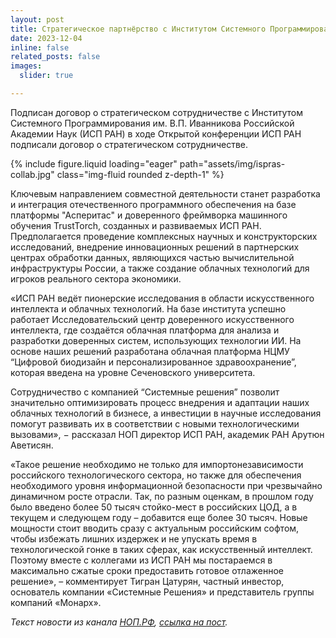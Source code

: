 ```yaml
---
layout: post
title: Стратегическое партнёрство с Институтом Системного Программирования им. В.П. Иванникова Российской Академии Наук (ИСП РАН).
date: 2023-12-04
inline: false
related_posts: false
images:
  slider: true

---
```


Подписан договор о стратегическом сотрудничестве с Институтом Системного Программирования им. В.П. Иванникова Российской Академии Наук (ИСП РАН) в ходе Открытой конференции ИСП РАН подписали договор о стратегическом сотрудничестве. 

<swiper-container keyboard="true" navigation="true" pagination="true" pagination-clickable="true" pagination-dynamic-bullets="true" rewind="true">
  <swiper-slide>{% include figure.liquid loading="eager" path="assets/img/ispras-collab.jpg" class="img-fluid rounded z-depth-1" %}</swiper-slide>
</swiper-container>

Ключевым направлением совместной деятельности станет разработка и интеграция отечественного программного обеспечения на базе платформы "Асперитас" и доверенного фреймворка машинного обучения TrustTorch, созданных и развиваемых ИСП РАН. Предполагается проведение комплексных научных и конструкторских исследований, внедрение инновационных решений в партнерских центрах обработки данных, являющихся частью вычислительной инфраструктуры России, а также создание облачных технологий для игроков реального сектора экономики. 

«ИСП РАН ведёт пионерские исследования в области искусственного интеллекта и облачных технологий. На базе института успешно работает Исследовательский центр доверенного искусственного интеллекта, где создаётся облачная платформа для анализа и разработки доверенных систем, использующих технологии ИИ. На основе наших решений разработана облачная платформа НЦМУ “Цифровой биодизайн и персонализированное здравоохранение”, которая введена на уровне Сеченовского университета.

Сотрудничество с компанией “Системные решения” позволит значительно оптимизировать процесс внедрения и адаптации наших облачных технологий в бизнесе, а инвестиции в научные исследования помогут развивать их в соответствии с новыми технологическими вызовами», − рассказал НОП директор ИСП РАН, академик РАН Арутюн Аветисян. 

«Такое решение необходимо не только для импортонезависимости российского технологического сектора, но также для обеспечения необходимого уровня информационной безопасности при чрезвычайно динамичном росте отрасли. Так, по разным оценкам, в прошлом году было введено более 50 тысяч стойко-мест в российских ЦОД, а в текущем и следующем году – добавится еще более 30 тысяч. Новые мощности стоит вводить сразу с актуальным российским софтом, чтобы избежать лишних издержек и не упускать время в технологической гонке в таких сферах, как искусственный интеллект. Поэтому вместе с коллегами из ИСП РАН мы постараемся в максимально сжатые сроки предоставить готовое отлаженное решение», – комментирует Тигран Цатурян, частный инвестор, основатель компании «Системные Решения» и представитель группы компаний «Монарх». 

<i>
Текст новости из канала <a href="https://t.me/scienpolicy">НОП.РФ</a>, <a href="https://t.me/scienpolicy/37952">ссылка на пост</a>.
</i>